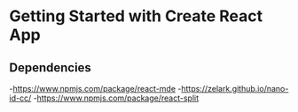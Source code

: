 # Getting Started with Create React App



## Dependencies
 -https://www.npmjs.com/package/react-mde
 -https://zelark.github.io/nano-id-cc/
 -https://www.npmjs.com/package/react-split


